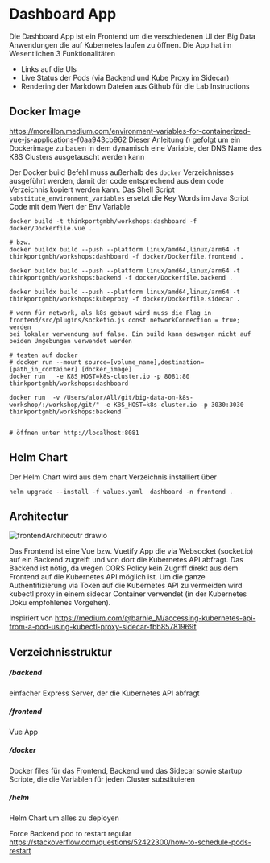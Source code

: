 # Dashboard App

Die Dashboard App ist ein Frontend um die verschiedenen UI der Big Data Anwendungen die auf Kubernetes laufen zu öffnen.
Die App hat im Wesentlichen 3 Funktionalitäten

- Links auf die UIs
- Live Status der Pods (via Backend und Kube Proxy im Sidecar)
- Rendering der Markdown Dateien aus Github für die Lab Instructions

## Docker Image

https://moreillon.medium.com/environment-variables-for-containerized-vue-js-applications-f0aa943cb962
Dieser Anleitung () gefolgt um ein Dockerimage zu bauen in dem dynamisch eine Variable, der DNS Name des K8S Clusters ausgetauscht werden kann

Der Docker build Befehl muss außerhalb des `docker` Verzeichnisses ausgeführt werden, damit der code entsprechend aus dem code Verzeichnis kopiert werden kann.
Das Shell Script `substitute_environment_variables` ersetzt die Key Words im Java Script Code mit dem Wert der Env Variable

```
docker build -t thinkportgmbh/workshops:dashboard -f docker/Dockerfile.vue .

# bzw.
docker buildx build --push --platform linux/amd64,linux/arm64 -t thinkportgmbh/workshops:dashboard -f docker/Dockerfile.frontend .

docker buildx build --push --platform linux/amd64,linux/arm64 -t thinkportgmbh/workshops:backend -f docker/Dockerfile.backend .

docker buildx build --push --platform linux/amd64,linux/arm64 -t thinkportgmbh/workshops:kubeproxy -f docker/Dockerfile.sidecar .

# wenn für network, als k8s gebaut wird muss die Flag in
frontend/src/plugins/socketio.js const networkConnection = true; werden
bei lokaler verwendung auf false. Ein build kann deswegen nicht auf beiden Umgebungen verwendet werden

# testen auf docker
# docker run --mount source=[volume_name],destination=[path_in_container] [docker_image]
docker run   -e K8S_HOST=k8s-cluster.io -p 8081:80 thinkportgmbh/workshops:dashboard

docker run  -v /Users/alor/All/git/big-data-on-k8s-workshop/:/workshop/git/" -e K8S_HOST=k8s-cluster.io -p 3030:3030 thinkportgmbh/workshops:backend


# öffnen unter http://localhost:8081

```

## Helm Chart

Der Helm Chart wird aus dem chart Verzeichnis installiert über

```
helm upgrade --install -f values.yaml  dashboard -n frontend .
```

## Architectur

![frontendArchitecutr drawio](https://user-images.githubusercontent.com/16557412/210658017-6423e9a7-5d88-4a0d-8cdb-b08ad777a431.png)

Das Frontend ist eine Vue bzw. Vuetify App die via Websocket (socket.io) auf ein Backend zugreift und von dort die Kubernetes API abfragt.
Das Backend ist nötig, da wegen CORS Policy kein Zugriff direkt aus dem Frontend auf die Kubernetes API möglich ist.
Um die ganze Authentifizierung via Token auf die Kubernetes API zu vermeiden wird kubectl proxy in einem sidecar Container verwendet (in der Kubernetes Doku empfohlenes Vorgehen).

Inspiriert von
https://medium.com/@barnie_M/accessing-kubernetes-api-from-a-pod-using-kubectl-proxy-sidecar-fbb85781969f

## Verzeichnisstruktur

##### /backend

einfacher Express Server, der die Kubernetes API abfragt

##### /frontend

Vue App

##### /docker

Docker files für das Frontend, Backend und das Sidecar sowie startup Scripte, die die Variablen für jeden Cluster substituieren

##### /helm

Helm Chart um alles zu deployen

Force Backend pod to restart regular https://stackoverflow.com/questions/52422300/how-to-schedule-pods-restart
